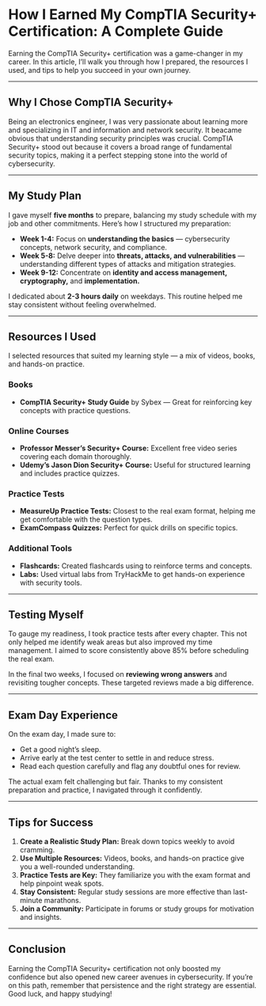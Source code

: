 # How I Earned My CompTIA Security+ Certification: A Complete Guide

Earning the CompTIA Security+ certification was a game-changer in my career. In this article, I’ll walk you through how I prepared, the resources I used, and tips to help you succeed in your own journey.

---

## **Why I Chose CompTIA Security+**

Being an electronics engineer, I was very passionate about learning more and specializing in IT and information and network security. It beacame obvious that understanding security principles was crucial. CompTIA Security+ stood out because it covers a broad range of fundamental security topics, making it a perfect stepping stone into the world of cybersecurity.

---

## **My Study Plan**

I gave myself **five months** to prepare, balancing my study schedule with my job and other commitments. Here’s how I structured my preparation:

- **Week 1-4:** Focus on **understanding the basics** — cybersecurity concepts, network security, and compliance.
- **Week 5-8:** Delve deeper into **threats, attacks, and vulnerabilities** — understanding different types of attacks and mitigation strategies.
- **Week 9-12:** Concentrate on **identity and access management, cryptography,** and **implementation.**

I dedicated about **2-3 hours daily** on weekdays. This routine helped me stay consistent without feeling overwhelmed.

---

## **Resources I Used**

I selected resources that suited my learning style — a mix of videos, books, and hands-on practice.

### **Books**
- **CompTIA Security+ Study Guide** by Sybex — Great for reinforcing key concepts with practice questions.

### **Online Courses**
- **Professor Messer’s Security+ Course:** Excellent free video series covering each domain thoroughly.
- **Udemy’s Jason Dion Security+ Course:** Useful for structured learning and includes practice quizzes.

### **Practice Tests**
- **MeasureUp Practice Tests:** Closest to the real exam format, helping me get comfortable with the question types.
- **ExamCompass Quizzes:** Perfect for quick drills on specific topics.

### **Additional Tools**
- **Flashcards:** Created flashcards using to reinforce terms and concepts.
- **Labs:** Used virtual labs from TryHackMe to get hands-on experience with security tools.

---

## **Testing Myself**

To gauge my readiness, I took practice tests after every chapter. This not only helped me identify weak areas but also improved my time management. I aimed to score consistently above 85% before scheduling the real exam.

In the final two weeks, I focused on **reviewing wrong answers** and revisiting tougher concepts. These targeted reviews made a big difference.

---

## **Exam Day Experience**

On the exam day, I made sure to:

- Get a good night’s sleep.
- Arrive early at the test center to settle in and reduce stress.
- Read each question carefully and flag any doubtful ones for review.

The actual exam felt challenging but fair. Thanks to my consistent preparation and practice, I navigated through it confidently.

---

## **Tips for Success**

1. **Create a Realistic Study Plan:** Break down topics weekly to avoid cramming.
2. **Use Multiple Resources:** Videos, books, and hands-on practice give you a well-rounded understanding.
3. **Practice Tests are Key:** They familiarize you with the exam format and help pinpoint weak spots.
4. **Stay Consistent:** Regular study sessions are more effective than last-minute marathons.
5. **Join a Community:** Participate in forums or study groups for motivation and insights.

---

## **Conclusion**

Earning the CompTIA Security+ certification not only boosted my confidence but also opened new career avenues in cybersecurity. If you’re on this path, remember that persistence and the right strategy are essential. Good luck, and happy studying!
